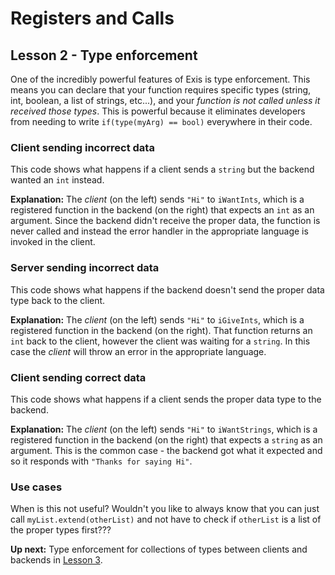 # Registers and Calls

## Lesson 2 - Type enforcement

One of the incredibly powerful features of Exis is type enforcement. This means you can declare that your function requires specific types (string, int, boolean, a list of strings, etc...), and your *function is not called unless it received those types*. This is powerful because it eliminates developers from needing to write `if(type(myArg) == bool)` everywhere in their code.

### Client sending incorrect data

This code shows what happens if a client sends a `string` but the backend wanted an `int` instead.

<exis-code name="Tour Reg/Call Lesson 2 Fails"></exis-code>

**Explanation:** The *client* (on the left) sends `"Hi"` to `iWantInts`, which is a registered function in the backend (on the right) that expects an `int` as an argument. Since the backend didn't receive the proper data, the function is never called and instead the error handler in the appropriate language is invoked in the client.

### Server sending incorrect data

This code shows what happens if the backend doesn't send the proper data type back to the client.

<exis-code name="Tour Reg/Call Lesson 2 Wait Check" editable></exis-code>

**Explanation:** The *client* (on the left) sends `"Hi"` to `iGiveInts`, which is a registered function in the backend (on the right). That function returns an `int` back to the client, however the client was waiting for a `string`. In this case the *client* will throw an error in the appropriate language.

### Client sending correct data

This code shows what happens if a client sends the proper data type to the backend.

<exis-code name="Tour Reg/Call Lesson 2 Works"></exis-code>

**Explanation:** The *client* (on the left) sends `"Hi"` to `iWantStrings`, which is a registered function in the backend (on the right) that expects a `string` as an argument. This is the common case - the backend got what it expected and so it responds with `"Thanks for saying Hi"`.

### Use cases

When is this not useful? Wouldn't you like to always know that you can just call `myList.extend(otherList)` and not have to check if `otherList` is a list of the proper types first???

**Up next:** Type enforcement for collections of types between clients and backends in [Lesson 3](/pages/tour/regcall-lesson3.md).
